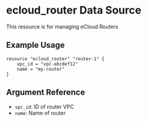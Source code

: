 # ecloud_router Data Source

This resource is for managing eCloud Routers

## Example Usage

```hcl
resource "ecloud_router" "router-1" {
    vpc_id = "vpc-abcdef12"
    name = "my-router"
}
```

## Argument Reference

- `vpc_id`: ID of router VPC
- `name`: Name of router